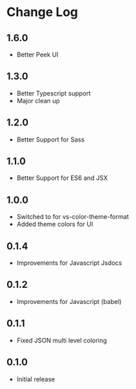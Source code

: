 # Change Log

## 1.6.0
- Better Peek UI

## 1.3.0
- Better Typescript support
- Major clean up

## 1.2.0
- Better Support for Sass

## 1.1.0
- Better Support for ES6 and JSX

## 1.0.0
- Switched to for vs-color-theme-format
- Added theme colors for UI

## 0.1.4
- Improvements for Javascript Jsdocs

## 0.1.2
- Improvements for Javascript (babel)

## 0.1.1
- Fixed JSON multi level coloring

## 0.1.0
- Initial release

